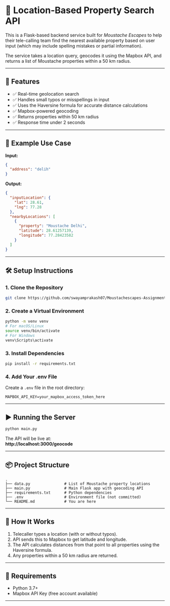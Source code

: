 # 🧭 Location-Based Property Search API

This is a Flask-based backend service built for _Moustache Escapes_ to help their tele-calling team find the nearest available property based on user input (which may include spelling mistakes or partial information).

The service takes a location query, geocodes it using the Mapbox API, and returns a list of Moustache properties within a 50 km radius.

---

## 🚀 Features

- ✅ Real-time geolocation search
- ✅ Handles small typos or misspellings in input
- ✅ Uses the Haversine formula for accurate distance calculations
- ✅ Mapbox-powered geocoding
- ✅ Returns properties within 50 km radius
- ✅ Response time under 2 seconds

---

## 🧪 Example Use Case

**Input:**

```json
{
  "address": "delih"
}
```

**Output:**

```json
{
  "inputLocation": {
    "lat": 28.61,
    "lng": 77.28
  },
  "nearbyLocations": [
    {
      "property": "Moustache Delhi",
      "latitude": 28.61257139,
      "longitude": 77.28423582
    }
  ]
}
```

---

## 🛠 Setup Instructions

### 1. Clone the Repository

```bash
git clone https://github.com/swayamprakash07/Moustachescapes-Assignment.git
```

### 2. Create a Virtual Environment

```bash
python -m venv venv
# For macOS/Linux
source venv/bin/activate
# For Windows
venv\Scripts\activate
```

### 3. Install Dependencies

```bash
pip install -r requirements.txt
```

### 4. Add Your .env File

Create a `.env` file in the root directory:

```env
MAPBOX_API_KEY=your_mapbox_access_token_here
```

---

## ▶ Running the Server

```bash
python main.py
```

The API will be live at:  
**http://localhost:3000/geocode**

---

## 📦 Project Structure

```
.
├── data.py               # List of Moustache property locations
├── main.py               # Main Flask app with geocoding API
├── requirements.txt      # Python dependencies
├── .env                  # Environment file (not committed)
└── README.md             # You are here
```

---

## 🧠 How It Works

1. Telecaller types a location (with or without typos).
2. API sends this to Mapbox to get latitude and longitude.
3. The API calculates distances from that point to all properties using the Haversine formula.
4. Any properties within a 50 km radius are returned.

---

## 📌 Requirements

- Python 3.7+
- Mapbox API Key (free account available)

---
